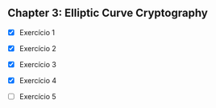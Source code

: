 ## Chapter 3: Elliptic Curve Cryptography

- [X] Exercício 1
- [X] Exercício 2
- [X] Exercício 3
- [X] Exercício 4
- [ ] Exercício 5

